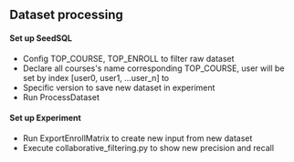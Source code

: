 ## Dataset processing

#### Set up SeedSQL
- Config TOP_COURSE, TOP_ENROLL to filter raw dataset
- Declare all courses's name corresponding TOP_COURSE, user will be set by index [user0, user1, ...user_n] to 
- Specific version to save new dataset in experiment
- Run ProcessDataset

#### Set up Experiment
+ Run ExportEnrollMatrix to create new input from new dataset
+ Execute collaborative_filtering.py to show new precision and recall

